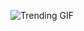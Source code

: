 ![Trending GIF](https://media0.giphy.com/media/v1.Y2lkPThiYjIxNzcyeTJwdzJrZG1vMno3b29udWpqd2Vtbm41czk2cmtsOTJnYmk1eDdpMyZlcD12MV9naWZzX3NlYXJjaCZjdD1n/CTX0ivSQbI78A/giphy.gif)
